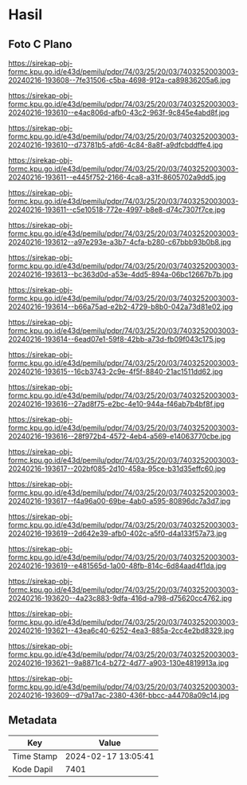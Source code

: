 # Hasil

## Foto C Plano

https://sirekap-obj-formc.kpu.go.id/e43d/pemilu/pdpr/74/03/25/20/03/7403252003003-20240216-193608--7fe31506-c5ba-4698-912a-ca89836205a6.jpg

https://sirekap-obj-formc.kpu.go.id/e43d/pemilu/pdpr/74/03/25/20/03/7403252003003-20240216-193610--e4ac806d-afb0-43c2-963f-9c845e4abd8f.jpg

https://sirekap-obj-formc.kpu.go.id/e43d/pemilu/pdpr/74/03/25/20/03/7403252003003-20240216-193610--d73781b5-afd6-4c84-8a8f-a9dfcbddffe4.jpg

https://sirekap-obj-formc.kpu.go.id/e43d/pemilu/pdpr/74/03/25/20/03/7403252003003-20240216-193611--e445f752-2166-4ca8-a31f-8605702a9dd5.jpg

https://sirekap-obj-formc.kpu.go.id/e43d/pemilu/pdpr/74/03/25/20/03/7403252003003-20240216-193611--c5e10518-772e-4997-b8e8-d74c7307f7ce.jpg

https://sirekap-obj-formc.kpu.go.id/e43d/pemilu/pdpr/74/03/25/20/03/7403252003003-20240216-193612--a97e293e-a3b7-4cfa-b280-c67bbb93b0b8.jpg

https://sirekap-obj-formc.kpu.go.id/e43d/pemilu/pdpr/74/03/25/20/03/7403252003003-20240216-193613--bc363d0d-a53e-4dd5-894a-06bc12667b7b.jpg

https://sirekap-obj-formc.kpu.go.id/e43d/pemilu/pdpr/74/03/25/20/03/7403252003003-20240216-193614--b66a75ad-e2b2-4729-b8b0-042a73d81e02.jpg

https://sirekap-obj-formc.kpu.go.id/e43d/pemilu/pdpr/74/03/25/20/03/7403252003003-20240216-193614--6ead07e1-59f8-42bb-a73d-fb09f043c175.jpg

https://sirekap-obj-formc.kpu.go.id/e43d/pemilu/pdpr/74/03/25/20/03/7403252003003-20240216-193615--16cb3743-2c9e-4f5f-8840-21ac1511dd62.jpg

https://sirekap-obj-formc.kpu.go.id/e43d/pemilu/pdpr/74/03/25/20/03/7403252003003-20240216-193616--27ad8f75-e2bc-4e10-944a-f46ab7b4bf8f.jpg

https://sirekap-obj-formc.kpu.go.id/e43d/pemilu/pdpr/74/03/25/20/03/7403252003003-20240216-193616--28f972b4-4572-4eb4-a569-e14063770cbe.jpg

https://sirekap-obj-formc.kpu.go.id/e43d/pemilu/pdpr/74/03/25/20/03/7403252003003-20240216-193617--202bf085-2d10-458a-95ce-b31d35effc60.jpg

https://sirekap-obj-formc.kpu.go.id/e43d/pemilu/pdpr/74/03/25/20/03/7403252003003-20240216-193617--f4a96a00-69be-4ab0-a595-80896dc7a3d7.jpg

https://sirekap-obj-formc.kpu.go.id/e43d/pemilu/pdpr/74/03/25/20/03/7403252003003-20240216-193619--2d642e39-afb0-402c-a5f0-d4a133f57a73.jpg

https://sirekap-obj-formc.kpu.go.id/e43d/pemilu/pdpr/74/03/25/20/03/7403252003003-20240216-193619--e481565d-1a00-48fb-814c-6d84aad4f1da.jpg

https://sirekap-obj-formc.kpu.go.id/e43d/pemilu/pdpr/74/03/25/20/03/7403252003003-20240216-193620--4a23c883-9dfa-416d-a798-d75620cc4762.jpg

https://sirekap-obj-formc.kpu.go.id/e43d/pemilu/pdpr/74/03/25/20/03/7403252003003-20240216-193621--43ea6c40-6252-4ea3-885a-2cc4e2bd8329.jpg

https://sirekap-obj-formc.kpu.go.id/e43d/pemilu/pdpr/74/03/25/20/03/7403252003003-20240216-193621--9a8871c4-b272-4d77-a903-130e4819913a.jpg

https://sirekap-obj-formc.kpu.go.id/e43d/pemilu/pdpr/74/03/25/20/03/7403252003003-20240216-193609--d79a17ac-2380-436f-bbcc-a44708a09c14.jpg


## Metadata

| Key        | Value               |
| ---------- | ------------------- |
| Time Stamp | 2024-02-17 13:05:41 |
| Kode Dapil | 7401                |



